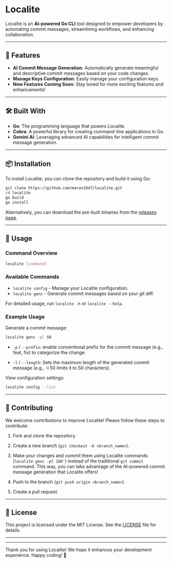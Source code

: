 
# Localite

Localite is an **AI-powered Go CLI** tool designed to empower developers by automating commit messages, streamlining workflows, and enhancing collaboration.

---

## 🚀 Features

- **AI Commit Message Generation**: Automatically generate meaningful and descriptive commit messages based on your code changes.
- **Manage Keys Configuration**: Easily manage your configuration keys.
- **New Features Coming Soon**: Stay tuned for more exciting features and enhancements!

---

## 🛠 Built With

- **Go**: The programming language that powers Localite.
- **Cobra**: A powerful library for creating command-line applications in Go.
- **Gemini AI**: Leveraging advanced AI capabilities for intelligent commit message generation.

---

## 📦 Installation

To install Localite, you can clone the repository and build it using Go:

```bash
git clone https://github.com/maran1947/localite.git
cd localite
go build
go install
```

Alternatively, you can download the pre-built binaries from the [releases page](https://github.com/maran1947/localite/releases).

---

## 📝 Usage

### Command Overview

```bash
localite [command]
```

### Available Commands

- `localite config` - Manage your Localite configuration.
- `localite genc` - Generate commit messages based on your git diff.

For detailed usage, run `localite -h` or `localite --help`.

### Example Usage

Generate a commit message:

```bash
localite genc -pl 50
```
- `-p` / `--prefix`: enable conventional prefix for the commit message (e.g., feat, fix) to categorize the change.

- `-l` / `--length`: Sets the maximum length of the generated commit message (e.g., -l 50 limits it to 50 characters).

View configuration settings:

```bash
localite config --list
```

---

## 🎉 Contributing

We welcome contributions to improve Localite! Please follow these steps to contribute:

1. Fork and clone the repository.
2. Create a new branch (`git checkout -b <branch_name>`).
3. Make your changes and commit them using Localite commands (`localite genc -pl 100'`) instead of the traditional `git commit` command. This way, you can take advantage of the AI-powered commit message generation that Localite offers!

4. Push to the branch (`git push origin <branch_name>`).
5. Create a pull request.

---

## 📜 License

This project is licensed under the MIT License. See the [LICENSE](LICENSE) file for details.

---



---

Thank you for using Localite! We hope it enhances your development experience. Happy coding! 🎉